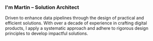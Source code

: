 ### I'm Martin – Solution Architect
Driven to enhance data pipelines through the design of practical and efficient solutions. With over a decade of experience in crafting digital products, I apply a systematic approach and adhere to rigorous design principles to develop impactful solutions.